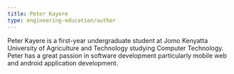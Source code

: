 ```yaml
---
title: Peter Kayere
type: engineering-education/author
---
```

Peter Kayere is a first-year undergraduate student at Jomo Kenyatta University of Agriculture and Technology studying Computer Technology. Peter has a great passion in software development particularly mobile web and android application development.
